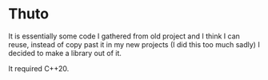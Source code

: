 # Thuto
It is essentially some code I gathered from old project and I think I can reuse, instead of copy past it in my new projects (I did this too much sadly) I decided to make a library out of it.

It required C++20.